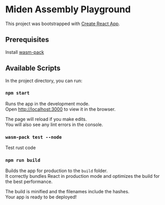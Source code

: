 # Miden Assembly Playground

This project was bootstrapped with [Create React App](https://github.com/facebook/create-react-app).

## Prerequisites
Install [wasm-pack](https://rustwasm.github.io/wasm-pack/installer/)

## Available Scripts

In the project directory, you can run:

### `npm start`

Runs the app in the development mode.\
Open [http://localhost:3000](http://localhost:3000) to view it in the browser.

The page will reload if you make edits.\
You will also see any lint errors in the console.

### `wasm-pack test --node`

Test rust code

### `npm run build`

Builds the app for production to the `build` folder.\
It correctly bundles React in production mode and optimizes the build for the best performance.

The build is minified and the filenames include the hashes.\
Your app is ready to be deployed!
